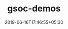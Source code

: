 ---
title: "gsoc-demos"
date: 2019-06-16T17:46:55+05:30
type: "organisations"
org_name: "Project PANOPTES"
repo_desc: "NA"
repo_link: https://github.com/panoptes/gsoc-demos


---